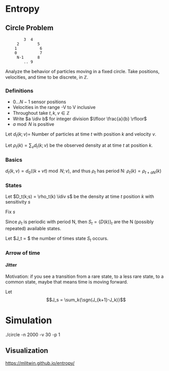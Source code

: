 # Entropy

## Circle Problem

```
        3  4
     2        5
    1          6
    0          7
     N-1      8
        .. 9
```

Analyze the behavior of particles moving in a fixed circle. Take positions, velocities, and time to be discrete, in $\mathbb{Z}$.

### Definitions

$$
\newcommand{\idiv}{\mathbin{div}}
\newcommand{\sgn}{\mathbin{sgn}}
$$

- $0 \ldots  {N-1}$ sensor positions
- Velocities in the range -V to V inclusive
- Throughout take $t, k, v \in \mathbb{Z}$
- Write $a \idiv b$ for integer division $\lfloor \frac{a}{b} \rfloor$
- $a \bmod N$ is positive

Let $d_t(k;v) =$ Number of particles at time $t$ with position $k$ and velocity $v$.

Let $\rho_t(k) = \sum_v d_t(k;v)$ be the observed density at at time $t$ at position $k$.

### Basics

$d_t(k,v) = d_0(({k+v t})\bmod N;v)$, and thus $\rho_t$ has period N: $\rho_t(k) = \rho_{t+a N}(k)$

### States

Let $D_t(k;s) = \rho_t(k) \idiv s$ be the density at time $t$ position $k$ with sensitivity $s$

Fix $s$

Since $\rho_t$ is periodic with period N, then $S_t= \{D(k)\}_t$ are the N (possibly repeated) available states.

Let $J_t = $ the number of times state $S_t$ occurs.

### Arrow of time

#### Jitter

Motivation: if you see a transition from a rare state, to a less rare state, to a common state, maybe that means time is moving forward.

Let
$$J_s = \sum_k{\sgn(J_{k+1}-J_k)}$$

# Simulation

./circle -n 2000 -v 30 -p 1

## Visualization

https://mlitwin.github.io/entropy/
